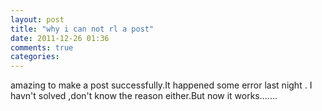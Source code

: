 ```yaml
---
layout: post
title: "why i can not rl a post"
date: 2011-12-26 01:36
comments: true
categories: 
---
```


amazing to make a post successfully.It happened some error last night . I havn't solved ,don't know the reason either.But now it works.......